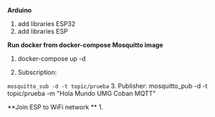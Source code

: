 **Arduino**

1. add libraries ESP32
2. add libraries ESP


**Run docker from docker-compose Mosquitto image**

1. docker-compose up -d

2. Subscription: 

``
mosquitto_sub -d -t topic/prueba
``
3. Publisher:
mosquitto_pub -d -t topic/prueba -m "Hola Mundo UMG Coban MQTT"



**Join ESP to WiFi network **
1. 